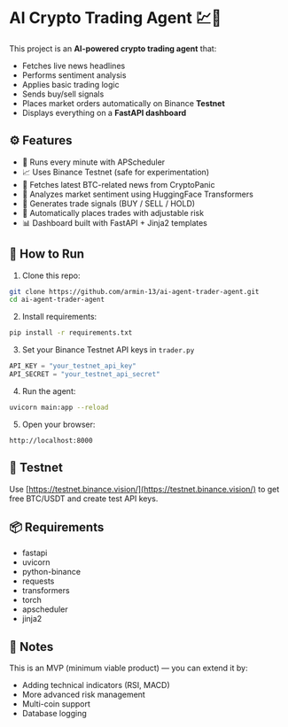 # AI Crypto Trading Agent 💹🤖

This project is an **AI-powered crypto trading agent** that:
- Fetches live news headlines
- Performs sentiment analysis
- Applies basic trading logic
- Sends buy/sell signals
- Places market orders automatically on Binance **Testnet**
- Displays everything on a **FastAPI dashboard**

## ⚙️ Features

- 🔄 Runs every minute with APScheduler
- 📈 Uses Binance Testnet (safe for experimentation)
- 📰 Fetches latest BTC-related news from CryptoPanic
- 🤖 Analyzes market sentiment using HuggingFace Transformers
- 🧠 Generates trade signals (BUY / SELL / HOLD)
- 💸 Automatically places trades with adjustable risk
- 📊 Dashboard built with FastAPI + Jinja2 templates

## 🚀 How to Run

1. Clone this repo:

```bash
git clone https://github.com/armin-13/ai-agent-trader-agent.git
cd ai-agent-trader-agent
```

2. Install requirements:

```bash
pip install -r requirements.txt
```

3. Set your Binance Testnet API keys in `trader.py`

```python
API_KEY = "your_testnet_api_key"
API_SECRET = "your_testnet_api_secret"
```

4. Run the agent:

```bash
uvicorn main:app --reload
```

5. Open your browser:

```
http://localhost:8000
```

## 🧪 Testnet

Use [https://testnet.binance.vision/](https://testnet.binance.vision/) to get free BTC/USDT and create test API keys.

## 📦 Requirements

- fastapi
- uvicorn
- python-binance
- requests
- transformers
- torch
- apscheduler
- jinja2

## 📌 Notes

This is an MVP (minimum viable product) — you can extend it by:
- Adding technical indicators (RSI, MACD)
- More advanced risk management
- Multi-coin support
- Database logging
